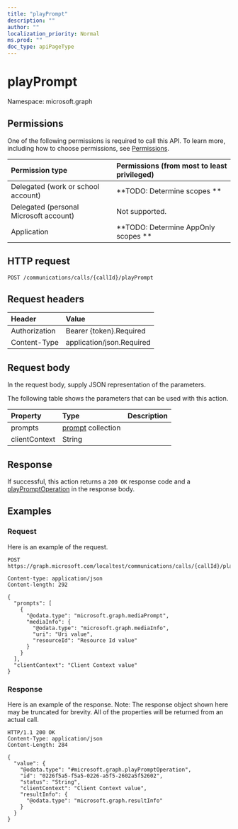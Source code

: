 ```yaml
---
title: "playPrompt"
description: ""
author: ""
localization_priority: Normal
ms.prod: ""
doc_type: apiPageType
---
```


# playPrompt

Namespace: microsoft.graph



## Permissions
One of the following permissions is required to call this API. To learn more, including how to choose permissions, see [Permissions](/concepts/permissions-reference.md).

|Permission type|Permissions (from most to least privileged)|
|:---|:---|
|Delegated (work or school account)|**TODO: Determine scopes **|
|Delegated (personal Microsoft account)|Not supported.|
|Application|**TODO: Determine AppOnly scopes **|

## HTTP request
<!-- {
  "blockType": "ignored"
}
-->
``` http
POST /communications/calls/{callId}/playPrompt
```

## Request headers
|Header|Value|
|:---|:---|
|Authorization|Bearer {token}.Required|
|Content-Type|application/json.Required|

## Request body
In the request body, supply JSON representation of the parameters.

The following table shows the parameters that can be used with this action.

|Property|Type|Description|
|:---|:---|:---|
|prompts|[prompt](../resources/prompt.md) collection||
|clientContext|String||



## Response
If successful, this action returns a `200 OK` response code and a [playPromptOperation](../resources/playpromptoperation.md) in the response body.

## Examples

### Request
Here is an example of the request.
<!-- {
  "blockType": "request",
  "name": "call_playprompt"
}
-->
``` http
POST https://graph.microsoft.com/localtest/communications/calls/{callId}/playPrompt

Content-type: application/json
Content-length: 292

{
  "prompts": [
    {
      "@odata.type": "microsoft.graph.mediaPrompt",
      "mediaInfo": {
        "@odata.type": "microsoft.graph.mediaInfo",
        "uri": "Uri value",
        "resourceId": "Resource Id value"
      }
    }
  ],
  "clientContext": "Client Context value"
}
```

### Response
Here is an example of the response. Note: The response object shown here may be truncated for brevity. All of the properties will be returned from an actual call.
<!-- {
  "blockType": "response",
  "truncated": true,
  "@odata.type": "microsoft.graph.playpromptoperation"
}
-->
``` http
HTTP/1.1 200 OK
Content-Type: application/json
Content-Length: 284

{
  "value": {
    "@odata.type": "#microsoft.graph.playPromptOperation",
    "id": "0226f5a5-f5a5-0226-a5f5-2602a5f52602",
    "status": "String",
    "clientContext": "Client Context value",
    "resultInfo": {
      "@odata.type": "microsoft.graph.resultInfo"
    }
  }
}
```

